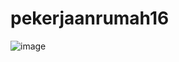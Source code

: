 # pekerjaanrumah16

![image](https://github.com/Tedy0703/pekerjaanrumah16/assets/109749529/1cf80803-7e79-4db1-841f-058484c88de0)
